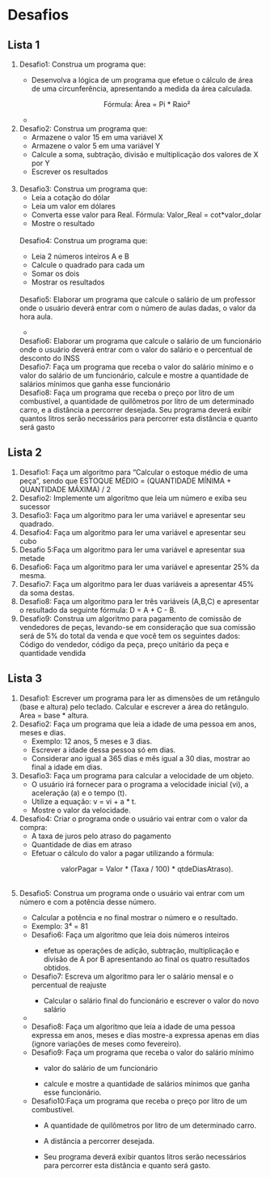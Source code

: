 <h1>Desafios</h1>
<h2>Lista 1</h2>
<ol>
<li>

Desafio1: Construa um programa que: 
<ul>
<li>
Desenvolva a lógica de um programa que efetue o cálculo de área de uma circunferência, apresentando a medida da área calculada.<br>
<p align="center">Fórmula: Área = Pi * Raio²</p>
<li>
</ul>
</li>

<li>
Desafio2: Construa um programa que:
<ul>
<li>
Armazene o valor 15 em uma variável X
</li>
<li>
Armazene o valor 5 em uma variável Y
</li>
<li>
Calcule a soma, subtração, divisão e multiplicação dos valores de X por Y
</li>
<li>
Escrever os resultados
</li>
</ul>
</li>
<br>

<li>
Desafio3: Construa um programa que: 
<ul>
<li>
Leia a cotação do dólar
</li>
<li>
Leia um valor em dólares
</li>
<li>
Converta esse valor para Real. Fórmula: Valor_Real = cot*valor_dolar
</li>
<li>
Mostre o resultado
</li>
</ul>
</li>
<br>
Desafio4: Construa um programa que: 
<ul>
<li>
Leia 2 números inteiros A e B
</li>
<li>
Calcule o quadrado para cada um
</li>
<li>
Somar os dois
</li>
<li>
Mostrar os resultados
</li>
</ul>
</li>
<br>
Desafio5: Elaborar um programa que calcule o salário de um professor onde o usuário deverá entrar com o número de aulas dadas, o valor da hora aula.
<ul>
<li>
</ul>
</li>
Desafio6: Elaborar um programa que calcule o salário de um funcionário onde o usuário deverá entrar com o valor do salário e o percentual de desconto do INSS
<br>
Desafio7: Faça um programa que receba o valor do salário mínimo e o valor do salário de um funcionário, calcule e mostre a quantidade de salários mínimos que ganha esse funcionário
<br>
Desafio8: Faça um programa que receba o preço por litro de um combustível, a quantidade de quilômetros por litro de um determinado carro, e a distância a percorrer desejada. Seu programa deverá exibir quantos litros serão necessários para percorrer esta distância e quanto será gasto

</ol>



<h2>Lista 2</h2>
<ol>
<li>
Desafio1: Faça um algoritmo para “Calcular o estoque médio de uma peça”, sendo que ESTOQUE MÉDIO = (QUANTIDADE MÍNIMA + QUANTIDADE MÁXIMA) / 2
</li>

<li>
Desafio2: Implemente um algoritmo que leia um número e exiba seu sucessor
</li>

<li>
Desafio3: Faça um algoritmo para ler uma variável e apresentar seu quadrado.
</li>

<li>
Desafio4: Faça um algoritmo para ler uma variável e apresentar seu cubo
</li>

<li>
Desafio 5:Faça um algoritmo para ler uma variável e apresentar sua metade 
</li>

<li>
Desafio6: Faça um algoritmo para ler uma variável e apresentar 25% da mesma.
</li>

<li>
Desafio7: Faça um algoritmo para ler duas variáveis a apresentar 45% da soma destas.
</li>

<li>
Desafio8: Faça um algoritmo para ler três variáveis (A,B,C) e apresentar o resultado da seguinte fórmula: D = A + C - B.
</li>

<li>
Desafio9: Construa um algoritmo para pagamento de comissão de vendedores de peças, levando-se em consideração que sua comissão será de 5% do total da venda e que você tem os seguintes dados: Código do vendedor, código da peça, preço unitário da peça e quantidade vendida
</li>
</ol>

<h2>Lista 3</h2>

<ol>
<li>
Desafio1: Escrever um programa para ler as dimensões de um retângulo (base e altura) pelo teclado. Calcular e escrever a área do retângulo. Area = base * altura.
</li>

<li>
Desafio2: Faça um programa que leia a idade de uma pessoa em anos, meses e dias.
<ul>
<li>
Exemplo: 12 anos, 5 meses e 3 dias.
</li>
<li>
Escrever a idade dessa pessoa só em dias.
</li>
<li>
Considerar ano igual a 365 dias e mês igual a 30 dias, mostrar ao final a idade em dias.
</li>
</ul>

<li>
Desafio3: Faça um programa para calcular a velocidade de um objeto.
<ul>
<li>
O usuário irá fornecer para o programa a velocidade inicial (vi), a aceleração (a) e o tempo (t).
</li>
<li>
Utilize a equação: v = vi + a * t.
</li>
<li>
Mostre o valor da velocidade.
</li>
</ul>

<li>
Desafio4: Criar o programa onde o usuário vai entrar com o valor da compra:
<ul>
<li>
A taxa de juros pelo atraso do pagamento
</li>
<li>
Quantidade de dias em atraso
</li>
<li>
 Efetuar o cálculo do valor a pagar utilizando a fórmula:
</li>
<p align="center">valorPagar = Valor * (Taxa / 100) * qtdeDiasAtraso).</p> <br>
</ul>
</li>

<li>
Desafio5: Construa um programa onde o usuário vai entrar com um número e com a potência desse número.
</li>
<ul>
<li>
Calcular a potência e no final mostrar o número e o resultado.
</li>
<li>
Exemplo: 3⁴ = 81
</li>

<li>
Desafio6: Faça um algoritmo que leia dois números inteiros
</li>
<ul>
<li>
efetue as operações de adição, subtração, multiplicação e divisão de A por B apresentando ao final os quatro resultados obtidos.
</ul>
</li>

<li>
Desafio7: Escreva um algoritmo para ler o salário mensal e o percentual de reajuste
</li>
<ul>
<li>
Calcular o salário final do funcionário e escrever o valor do novo salário
</ul>
<li>

<li>
Desafio8: Faça um algoritmo que leia a idade de uma pessoa expressa em anos, meses e dias mostre-a expressa apenas em dias (ignore variações de meses como fevereiro).
</li>

<li>
Desafio9: Faça um programa que receba o valor do salário mínimo
</li>
<ul>
<li>
valor do salário de um funcionário
</ul>
</li>
<ul>
<li>
calcule e mostre a quantidade de salários mínimos que ganha esse funcionário.
</ul>
</li>

<li>
Desafio10:Faça um programa que receba o preço por litro de um combustível.
</li>
<ul>
<li>
A quantidade de quilômetros por litro de um determinado carro.
</ul>
</li>
<ul>
<li>
A distância a percorrer desejada.
</ul>
</li>
<ul>
<li>
Seu programa deverá exibir quantos litros serão necessários para percorrer esta distância e quanto será gasto.
</ul>
</li>







